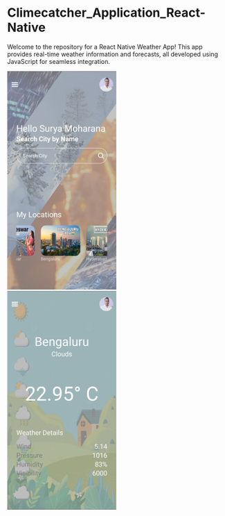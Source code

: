 # Climecatcher_Application_React-Native
Welcome to the repository for a React Native Weather App! This app provides real-time weather information and forecasts, all developed using JavaScript for seamless integration.


<img src="assets/Images/Show1.jpg" alt="Weather App Screenshot 1" style="width: 50%;">
<img src="assets/Images/Show2.jpg" alt="Weather App Screenshot 2" style="width: 50%;">


